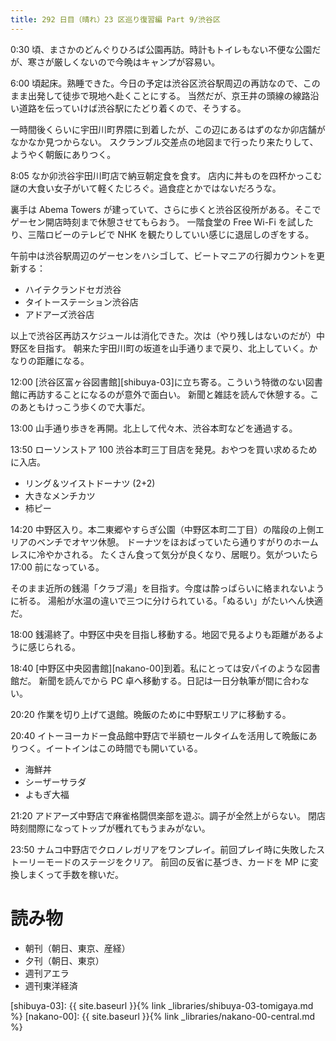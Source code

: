 ```yaml
---
title: 292 日目（晴れ）23 区巡り復習編 Part 9/渋谷区
---
```


0:30 頃、まさかのどんぐりひろば公園再訪。時計もトイレもない不便な公園だが、寒さが厳しくないので今晩はキャンプが容易い。

6:00 頃起床。熟睡できた。今日の予定は渋谷区渋谷駅周辺の再訪なので、このまま出発して徒歩で現地へ赴くことにする。
当然だが、京王井の頭線の線路沿い道路を伝っていけば渋谷駅にたどり着くので、そうする。

一時間後くらいに宇田川町界隈に到着したが、この辺にあるはずのなか卯店舗がなかなか見つからない。
スクランブル交差点の地図まで行ったり来たりして、ようやく朝飯にありつく。

8:05 なか卯渋谷宇田川町店で納豆朝定食を食す。
店内に丼ものを四杯かっこむ謎の大食い女子がいて軽くたじろぐ。過食症とかではないだろうな。

裏手は Abema Towers が建っていて、さらに歩くと渋谷区役所がある。そこでゲーセン開店時刻まで休憩させてもらおう。
一階食堂の Free Wi-Fi を試したり、三階ロビーのテレビで NHK を観たりしていい感じに退屈しのぎをする。

午前中は渋谷駅周辺のゲーセンをハシゴして、ビートマニアの行脚カウントを更新する：
* ハイテクランドセガ渋谷
* タイトーステーション渋谷店
* アドアーズ渋谷店

以上で渋谷区再訪スケジュールは消化できた。次は（やり残しはないのだが）中野区を目指す。
朝来た宇田川町の坂道を山手通りまで戻り、北上していく。かなりの距離になる。

12:00 [渋谷区富ヶ谷図書館][shibuya-03]に立ち寄る。こういう特徴のない図書館に再訪することになるのが意外で面白い。
新聞と雑誌を読んで休憩する。このあともけっこう歩くので大事だ。

13:00 山手通り歩きを再開。北上して代々木、渋谷本町などを通過する。

13:50 ローソンストア 100 渋谷本町三丁目店を発見。おやつを買い求めるために入店。
* リング＆ツイストドーナツ (2+2)
* 大きなメンチカツ
* 柿ピー

14:20 中野区入り。本二東郷やすらぎ公園（中野区本町二丁目）の階段の上側エリアのベンチでオヤツ休憩。
ドーナツをほおばっていたら通りすがりのホームレスに冷やかされる。
たくさん食って気分が良くなり、居眠り。気がついたら 17:00 前になっている。

そのまま近所の銭湯「クラブ湯」を目指す。今度は酔っぱらいに絡まれないように祈る。
湯船が水温の違いで三つに分けられている。「ぬるい」がたいへん快適だ。

18:00 銭湯終了。中野区中央を目指し移動する。地図で見るよりも距離があるように感じられる。

18:40 [中野区中央図書館][nakano-00]到着。私にとっては安パイのような図書館だ。
新聞を読んでから PC 卓へ移動する。日記は一日分執筆が間に合わない。

20:20 作業を切り上げて退館。晩飯のために中野駅エリアに移動する。

20:40 イトーヨーカドー食品館中野店で半額セールタイムを活用して晩飯にありつく。イートインはこの時間でも開いている。
* 海鮮丼
* シーザーサラダ
* よもぎ大福

21:20 アドアーズ中野店で麻雀格闘倶楽部を遊ぶ。調子が全然上がらない。
閉店時刻間際になってトップが穫れてもうまみがない。

23:50 ナムコ中野店でクロノレガリアをワンプレイ。前回プレイ時に失敗したストーリーモードのステージをクリア。
前回の反省に基づき、カードを MP に変換しまくって手数を稼いだ。

# 読み物

* 朝刊（朝日、東京、産経）
* 夕刊（朝日、東京）
* 週刊アエラ
* 週刊東洋経済

[shibuya-03]: {{ site.baseurl }}{% link _libraries/shibuya-03-tomigaya.md %}
[nakano-00]: {{ site.baseurl }}{% link _libraries/nakano-00-central.md %}
